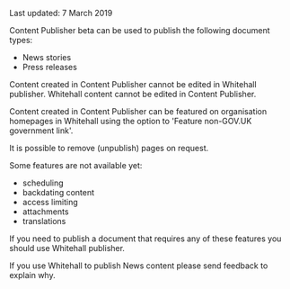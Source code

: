 <span class="govuk-hint">Last updated: 7 March 2019</span>

Content Publisher beta can be used to publish the following document types:

* News stories
* Press releases

Content created in Content Publisher cannot be edited in Whitehall publisher. Whitehall content cannot be edited in Content Publisher.

Content created in Content Publisher can be featured on organisation homepages in Whitehall using the option to 'Feature non-GOV.UK government link'.

It is possible to remove (unpublish) pages on request.

Some features are not available yet:

* scheduling
* backdating content
* access limiting
* attachments
* translations

If you need to publish a document that requires any of these features you should use Whitehall publisher. 

If you use Whitehall to publish News content please send feedback to explain why.
